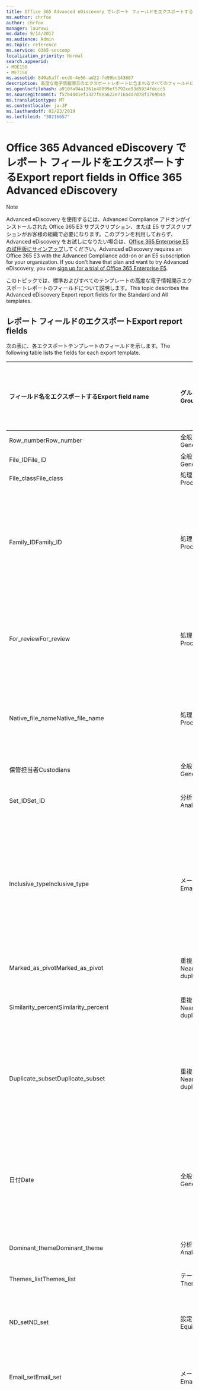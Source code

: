 ```yaml
---
title: Office 365 Advanced eDiscovery でレポート フィールドをエクスポートする
ms.author: chrfox
author: chrfox
manager: laurawi
ms.date: 9/14/2017
ms.audience: Admin
ms.topic: reference
ms.service: O365-seccomp
localization_priority: Normal
search.appverid:
- MOE150
- MET150
ms.assetid: 840a5aff-ecd0-4e56-ad22-fe99bc143687
description: 高度な電子情報開示のエクスポートレポートに含まれるすべてのフィールドについて説明します。
ms.openlocfilehash: a910fa94a1361e48099ef5792ce93d5934fdccc5
ms.sourcegitcommit: f57b4001ef1327f0ea622e716a4d7d78f1769b49
ms.translationtype: MT
ms.contentlocale: ja-JP
ms.lasthandoff: 02/23/2019
ms.locfileid: "30216657"
---
```

# <a name="export-report-fields-in-office-365-advanced-ediscovery"></a><span data-ttu-id="11da5-103">Office 365 Advanced eDiscovery でレポート フィールドをエクスポートする</span><span class="sxs-lookup"><span data-stu-id="11da5-103">Export report fields in Office 365 Advanced eDiscovery</span></span>

> [!NOTE]
> <span data-ttu-id="11da5-p101">Advanced eDiscovery を使用するには、Advanced Compliance アドオンがインストールされた Office 365 E3 サブスクリプション、または E5 サブスクリプションがお客様の組織で必要になります。このプランを利用しておらず、Advanced eDiscovery をお試しになりたい場合は、[Office 365 Enterprise E5 の試用版にサインアップ](https://go.microsoft.com/fwlink/p/?LinkID=698279)してください。</span><span class="sxs-lookup"><span data-stu-id="11da5-p101">Advanced eDiscovery requires an Office 365 E3 with the Advanced Compliance add-on or an E5 subscription for your organization. If you don't have that plan and want to try Advanced eDiscovery, you can [sign up for a trial of Office 365 Enterprise E5](https://go.microsoft.com/fwlink/p/?LinkID=698279).</span></span> 
  
<span data-ttu-id="11da5-106">このトピックでは、標準およびすべてのテンプレートの高度な電子情報開示エクスポートレポートのフィールドについて説明します。</span><span class="sxs-lookup"><span data-stu-id="11da5-106">This topic describes the Advanced eDiscovery Export report fields for the Standard and All templates.</span></span>
  
## <a name="export-report-fields"></a><span data-ttu-id="11da5-107">レポート フィールドのエクスポート</span><span class="sxs-lookup"><span data-stu-id="11da5-107">Export report fields</span></span>

<span data-ttu-id="11da5-108">次の表に、各エクスポートテンプレートのフィールドを示します。</span><span class="sxs-lookup"><span data-stu-id="11da5-108">The following table lists the fields for each export template.</span></span>
  
|<span data-ttu-id="11da5-109">**フィールド名をエクスポートする**</span><span class="sxs-lookup"><span data-stu-id="11da5-109">**Export field name**</span></span>|<span data-ttu-id="11da5-110">**グループ**</span><span class="sxs-lookup"><span data-stu-id="11da5-110">**Group**</span></span>|<span data-ttu-id="11da5-111">**説明**</span><span class="sxs-lookup"><span data-stu-id="11da5-111">**Description**</span></span>|<span data-ttu-id="11da5-112">**標準テンプレートで使用可能**</span><span class="sxs-lookup"><span data-stu-id="11da5-112">**Available in Standard template**</span></span>|<span data-ttu-id="11da5-113">**すべてのテンプレートで使用可能**</span><span class="sxs-lookup"><span data-stu-id="11da5-113">**Available in All template**</span></span>|
|:-----|:-----|:-----|:-----|:-----|
|<span data-ttu-id="11da5-114">Row_number</span><span class="sxs-lookup"><span data-stu-id="11da5-114">Row_number</span></span>  <br/> |<span data-ttu-id="11da5-115">全般</span><span class="sxs-lookup"><span data-stu-id="11da5-115">General</span></span>  <br/> |<span data-ttu-id="11da5-116">行番号を指定します。</span><span class="sxs-lookup"><span data-stu-id="11da5-116">Row number.</span></span>  <br/> |<span data-ttu-id="11da5-117">はい</span><span class="sxs-lookup"><span data-stu-id="11da5-117">Yes</span></span>  <br/> |<span data-ttu-id="11da5-118">はい</span><span class="sxs-lookup"><span data-stu-id="11da5-118">Yes</span></span>  <br/> |
|<span data-ttu-id="11da5-119">File_ID</span><span class="sxs-lookup"><span data-stu-id="11da5-119">File_ID</span></span>  <br/> |<span data-ttu-id="11da5-120">全般</span><span class="sxs-lookup"><span data-stu-id="11da5-120">General</span></span>  <br/> |<span data-ttu-id="11da5-121">ファイル ID。</span><span class="sxs-lookup"><span data-stu-id="11da5-121">File ID.</span></span>  <br/> |<span data-ttu-id="11da5-122">はい</span><span class="sxs-lookup"><span data-stu-id="11da5-122">Yes</span></span>  <br/> |<span data-ttu-id="11da5-123">はい</span><span class="sxs-lookup"><span data-stu-id="11da5-123">Yes</span></span>  <br/> |
|<span data-ttu-id="11da5-124">File_class</span><span class="sxs-lookup"><span data-stu-id="11da5-124">File_class</span></span>  <br/> |<span data-ttu-id="11da5-125">処理</span><span class="sxs-lookup"><span data-stu-id="11da5-125">Processing</span></span>  <br/> |<span data-ttu-id="11da5-126">File クラス。</span><span class="sxs-lookup"><span data-stu-id="11da5-126">File class.</span></span>  <br/> |<span data-ttu-id="11da5-127">はい</span><span class="sxs-lookup"><span data-stu-id="11da5-127">Yes</span></span>  <br/> |<span data-ttu-id="11da5-128">はい</span><span class="sxs-lookup"><span data-stu-id="11da5-128">Yes</span></span>  <br/> |
|<span data-ttu-id="11da5-129">Family_ID</span><span class="sxs-lookup"><span data-stu-id="11da5-129">Family_ID</span></span>  <br/> |<span data-ttu-id="11da5-130">処理</span><span class="sxs-lookup"><span data-stu-id="11da5-130">Processing</span></span>  <br/> |<span data-ttu-id="11da5-131">ファイルをグループ化するために使用される数値識別子 (通常はメールインスタンスとその添付ファイル)。</span><span class="sxs-lookup"><span data-stu-id="11da5-131">Numeric identifier that is used to group files (usually email instance and its attachments).</span></span>  <br/> |<span data-ttu-id="11da5-132">はい</span><span class="sxs-lookup"><span data-stu-id="11da5-132">Yes</span></span>  <br/> |<span data-ttu-id="11da5-133">はい</span><span class="sxs-lookup"><span data-stu-id="11da5-133">Yes</span></span>  <br/> |
|<span data-ttu-id="11da5-134">For_review</span><span class="sxs-lookup"><span data-stu-id="11da5-134">For_review</span></span>  <br/> |<span data-ttu-id="11da5-135">処理</span><span class="sxs-lookup"><span data-stu-id="11da5-135">Processing</span></span>  <br/> |<span data-ttu-id="11da5-136">フィールドがレビューのためにエクスポートに含まれることを示すフラグ。</span><span class="sxs-lookup"><span data-stu-id="11da5-136">Flag to indicate that the field will be included in export for review.</span></span>  <br/> |<span data-ttu-id="11da5-137">はい</span><span class="sxs-lookup"><span data-stu-id="11da5-137">Yes</span></span>  <br/> |<span data-ttu-id="11da5-138">はい</span><span class="sxs-lookup"><span data-stu-id="11da5-138">Yes</span></span>  <br/> |
|<span data-ttu-id="11da5-139">Native_file_name</span><span class="sxs-lookup"><span data-stu-id="11da5-139">Native_file_name</span></span>  <br/> |<span data-ttu-id="11da5-140">処理</span><span class="sxs-lookup"><span data-stu-id="11da5-140">Processing</span></span>  <br/> |<span data-ttu-id="11da5-141">ネイティブファイル名。フォルダーと拡張子を参照しません。</span><span class="sxs-lookup"><span data-stu-id="11da5-141">Native file name, without referencing folder and extension.</span></span>  <br/> |<span data-ttu-id="11da5-142">はい</span><span class="sxs-lookup"><span data-stu-id="11da5-142">Yes</span></span>  <br/> |<span data-ttu-id="11da5-143">はい</span><span class="sxs-lookup"><span data-stu-id="11da5-143">Yes</span></span>  <br/> |
|<span data-ttu-id="11da5-144">保管担当者</span><span class="sxs-lookup"><span data-stu-id="11da5-144">Custodians</span></span>  <br/> |<span data-ttu-id="11da5-145">全般</span><span class="sxs-lookup"><span data-stu-id="11da5-145">General</span></span>  <br/> |<span data-ttu-id="11da5-146">ファイルの保管担当者。</span><span class="sxs-lookup"><span data-stu-id="11da5-146">Custodian of the file.</span></span>  <br/> |<span data-ttu-id="11da5-147">はい</span><span class="sxs-lookup"><span data-stu-id="11da5-147">Yes</span></span>  <br/> |<span data-ttu-id="11da5-148">はい</span><span class="sxs-lookup"><span data-stu-id="11da5-148">Yes</span></span>  <br/> |
|<span data-ttu-id="11da5-149">Set_ID</span><span class="sxs-lookup"><span data-stu-id="11da5-149">Set_ID</span></span>  <br/> |<span data-ttu-id="11da5-150">分析</span><span class="sxs-lookup"><span data-stu-id="11da5-150">Analyze</span></span>  <br/> |<span data-ttu-id="11da5-151">"ND set" または "Email set" id。</span><span class="sxs-lookup"><span data-stu-id="11da5-151">"ND set" or "Email set" id.</span></span>  <br/> |<span data-ttu-id="11da5-152">はい</span><span class="sxs-lookup"><span data-stu-id="11da5-152">Yes</span></span>  <br/> |<span data-ttu-id="11da5-153">はい</span><span class="sxs-lookup"><span data-stu-id="11da5-153">Yes</span></span>  <br/> |
|<span data-ttu-id="11da5-154">Inclusive_type</span><span class="sxs-lookup"><span data-stu-id="11da5-154">Inclusive_type</span></span>  <br/> |<span data-ttu-id="11da5-155">メール</span><span class="sxs-lookup"><span data-stu-id="11da5-155">Email</span></span>  <br/> |<span data-ttu-id="11da5-156">次の値に従ってファイルが包含されているかどうかを示します。 0-包含ではない、1-包括、2: 包括的コピー。</span><span class="sxs-lookup"><span data-stu-id="11da5-156">Indicates if file is inclusive, according to the following values: 0 - not inclusive, 1 - Inclusive, 2 - Inclusive minus, 3 - Inclusive copy.</span></span>  <br/> |<span data-ttu-id="11da5-157">はい</span><span class="sxs-lookup"><span data-stu-id="11da5-157">Yes</span></span>  <br/> |<span data-ttu-id="11da5-158">はい</span><span class="sxs-lookup"><span data-stu-id="11da5-158">Yes</span></span>  <br/> |
|<span data-ttu-id="11da5-159">Marked_as_pivot</span><span class="sxs-lookup"><span data-stu-id="11da5-159">Marked_as_pivot</span></span>  <br/> |<span data-ttu-id="11da5-160">重複の近似</span><span class="sxs-lookup"><span data-stu-id="11da5-160">Near duplicates</span></span>  <br/> |<span data-ttu-id="11da5-161">ファイルがピボットかどうかを示します。</span><span class="sxs-lookup"><span data-stu-id="11da5-161">Indicates if the file is a pivot.</span></span>  <br/> |<span data-ttu-id="11da5-162">はい</span><span class="sxs-lookup"><span data-stu-id="11da5-162">Yes</span></span>  <br/> |<span data-ttu-id="11da5-163">はい</span><span class="sxs-lookup"><span data-stu-id="11da5-163">Yes</span></span>  <br/> |
|<span data-ttu-id="11da5-164">Similarity_percent</span><span class="sxs-lookup"><span data-stu-id="11da5-164">Similarity_percent</span></span>  <br/> |<span data-ttu-id="11da5-165">重複の近似</span><span class="sxs-lookup"><span data-stu-id="11da5-165">Near duplicates</span></span>  <br/> |<span data-ttu-id="11da5-166">ピボットに対する類似性の割合。</span><span class="sxs-lookup"><span data-stu-id="11da5-166">Percentage of similarity relative to the pivot.</span></span>  <br/> |<span data-ttu-id="11da5-167">はい</span><span class="sxs-lookup"><span data-stu-id="11da5-167">Yes</span></span>  <br/> |<span data-ttu-id="11da5-168">はい</span><span class="sxs-lookup"><span data-stu-id="11da5-168">Yes</span></span>  <br/> |
|<span data-ttu-id="11da5-169">Duplicate_subset</span><span class="sxs-lookup"><span data-stu-id="11da5-169">Duplicate_subset</span></span>  <br/> |<span data-ttu-id="11da5-170">重複の近似</span><span class="sxs-lookup"><span data-stu-id="11da5-170">Near duplicates</span></span>  <br/> |<span data-ttu-id="11da5-p102">重複したサブセットの一意の識別子。ファイルが完全にテキストの複製であるかどうかを示します。</span><span class="sxs-lookup"><span data-stu-id="11da5-p102">Unique identifier of the duplicate subset. Indicates whether the file has exact text duplicates.</span></span>  <br/> |<span data-ttu-id="11da5-173">はい</span><span class="sxs-lookup"><span data-stu-id="11da5-173">Yes</span></span>  <br/> |<span data-ttu-id="11da5-174">はい</span><span class="sxs-lookup"><span data-stu-id="11da5-174">Yes</span></span>  <br/> |
|<span data-ttu-id="11da5-175">日付</span><span class="sxs-lookup"><span data-stu-id="11da5-175">Date</span></span>  <br/> |<span data-ttu-id="11da5-176">全般</span><span class="sxs-lookup"><span data-stu-id="11da5-176">General</span></span>  <br/> |<span data-ttu-id="11da5-177">ファイルの日付 (ファイルの種類によって異なります-電子メール: 送信日、ドキュメント: 日付が変更されます)。</span><span class="sxs-lookup"><span data-stu-id="11da5-177">Date of file (depends on file type - email: date sent; document: date modified).</span></span>  <br/> |<span data-ttu-id="11da5-178">はい</span><span class="sxs-lookup"><span data-stu-id="11da5-178">Yes</span></span>  <br/> |<span data-ttu-id="11da5-179">はい</span><span class="sxs-lookup"><span data-stu-id="11da5-179">Yes</span></span>  <br/> |
|<span data-ttu-id="11da5-180">Dominant_theme</span><span class="sxs-lookup"><span data-stu-id="11da5-180">Dominant_theme</span></span>  <br/> |<span data-ttu-id="11da5-181">分析</span><span class="sxs-lookup"><span data-stu-id="11da5-181">Analyze</span></span>  <br/> |<span data-ttu-id="11da5-182">ファイルの主なテーマ。</span><span class="sxs-lookup"><span data-stu-id="11da5-182">Primary Theme of the file.</span></span>  <br/> |<span data-ttu-id="11da5-183">はい</span><span class="sxs-lookup"><span data-stu-id="11da5-183">Yes</span></span>  <br/> |<span data-ttu-id="11da5-184">はい</span><span class="sxs-lookup"><span data-stu-id="11da5-184">Yes</span></span>  <br/> |
|<span data-ttu-id="11da5-185">Themes_list</span><span class="sxs-lookup"><span data-stu-id="11da5-185">Themes_list</span></span>  <br/> |<span data-ttu-id="11da5-186">テーマ</span><span class="sxs-lookup"><span data-stu-id="11da5-186">Themes</span></span>  <br/> |<span data-ttu-id="11da5-187">テーマ名のリスト。</span><span class="sxs-lookup"><span data-stu-id="11da5-187">List of Theme names.</span></span>  <br/> |<span data-ttu-id="11da5-188">はい</span><span class="sxs-lookup"><span data-stu-id="11da5-188">Yes</span></span>  <br/> |<span data-ttu-id="11da5-189">はい</span><span class="sxs-lookup"><span data-stu-id="11da5-189">Yes</span></span>  <br/> |
|<span data-ttu-id="11da5-190">ND_set</span><span class="sxs-lookup"><span data-stu-id="11da5-190">ND_set</span></span>  <br/> |<span data-ttu-id="11da5-191">設定</span><span class="sxs-lookup"><span data-stu-id="11da5-191">EquiSet</span></span>  <br/> |<span data-ttu-id="11da5-192">Nearduplicate セットの一意の数値識別子。</span><span class="sxs-lookup"><span data-stu-id="11da5-192">Unique numeric identifier of a Nearduplicate set.</span></span>  <br/> |<span data-ttu-id="11da5-193">はい</span><span class="sxs-lookup"><span data-stu-id="11da5-193">Yes</span></span>  <br/> |<span data-ttu-id="11da5-194">はい</span><span class="sxs-lookup"><span data-stu-id="11da5-194">Yes</span></span>  <br/> |
|<span data-ttu-id="11da5-195">Email_set</span><span class="sxs-lookup"><span data-stu-id="11da5-195">Email_set</span></span>  <br/> |<span data-ttu-id="11da5-196">メール</span><span class="sxs-lookup"><span data-stu-id="11da5-196">Email</span></span>  <br/> |<span data-ttu-id="11da5-197">電子メールセットの一意の数値識別子。</span><span class="sxs-lookup"><span data-stu-id="11da5-197">Unique numeric identifier of an Email set.</span></span>  <br/> |<span data-ttu-id="11da5-198">はい</span><span class="sxs-lookup"><span data-stu-id="11da5-198">Yes</span></span>  <br/> |<span data-ttu-id="11da5-199">はい</span><span class="sxs-lookup"><span data-stu-id="11da5-199">Yes</span></span>  <br/> |
|<span data-ttu-id="11da5-200">Email_thread</span><span class="sxs-lookup"><span data-stu-id="11da5-200">Email_thread</span></span>  <br/> |<span data-ttu-id="11da5-201">メール</span><span class="sxs-lookup"><span data-stu-id="11da5-201">Email</span></span>  <br/> |<span data-ttu-id="11da5-202">メールセット内の電子メールの位置について説明します。これは、ルートから現在の電子メールへのすべてのノード id で構成され、ピリオドで区切られています。</span><span class="sxs-lookup"><span data-stu-id="11da5-202">Describes the position of the email within the Email set Consists of all Node IDs from the root to the current email, separated by periods.</span></span>  <br/> |<span data-ttu-id="11da5-203">はい</span><span class="sxs-lookup"><span data-stu-id="11da5-203">Yes</span></span>  <br/> |<span data-ttu-id="11da5-204">はい</span><span class="sxs-lookup"><span data-stu-id="11da5-204">Yes</span></span>  <br/> |
|<span data-ttu-id="11da5-205">Email_subject</span><span class="sxs-lookup"><span data-stu-id="11da5-205">Email_subject</span></span>  <br/> |<span data-ttu-id="11da5-206">メール</span><span class="sxs-lookup"><span data-stu-id="11da5-206">Email</span></span>  <br/> |<span data-ttu-id="11da5-207">電子メールの件名。</span><span class="sxs-lookup"><span data-stu-id="11da5-207">Subject of the email.</span></span>  <br/> |<span data-ttu-id="11da5-208">はい</span><span class="sxs-lookup"><span data-stu-id="11da5-208">Yes</span></span>  <br/> |<span data-ttu-id="11da5-209">はい</span><span class="sxs-lookup"><span data-stu-id="11da5-209">Yes</span></span>  <br/> |
|<span data-ttu-id="11da5-210">Email_date_sent</span><span class="sxs-lookup"><span data-stu-id="11da5-210">Email_date_sent</span></span>  <br/> |<span data-ttu-id="11da5-211">メール</span><span class="sxs-lookup"><span data-stu-id="11da5-211">Email</span></span>  <br/> |<span data-ttu-id="11da5-212">電子メールが送信された日付。</span><span class="sxs-lookup"><span data-stu-id="11da5-212">Date on which the email was sent.</span></span>  <br/> |<span data-ttu-id="11da5-213">はい</span><span class="sxs-lookup"><span data-stu-id="11da5-213">Yes</span></span>  <br/> |<span data-ttu-id="11da5-214">はい</span><span class="sxs-lookup"><span data-stu-id="11da5-214">Yes</span></span>  <br/> |
|<span data-ttu-id="11da5-215">Email_participants</span><span class="sxs-lookup"><span data-stu-id="11da5-215">Email_participants</span></span>  <br/> |<span data-ttu-id="11da5-216">メール</span><span class="sxs-lookup"><span data-stu-id="11da5-216">Email</span></span>  <br/> |<span data-ttu-id="11da5-217">電子メールスレッド内のすべての参加者の電子メールアドレス (欠落したリンクを含む)。</span><span class="sxs-lookup"><span data-stu-id="11da5-217">Email addresses of all participants in an email thread, including for missing links.</span></span>  <br/> |<span data-ttu-id="11da5-218">はい</span><span class="sxs-lookup"><span data-stu-id="11da5-218">Yes</span></span>  <br/> |<span data-ttu-id="11da5-219">はい</span><span class="sxs-lookup"><span data-stu-id="11da5-219">Yes</span></span>  <br/> |
|<span data-ttu-id="11da5-220">Email_participant_domains</span><span class="sxs-lookup"><span data-stu-id="11da5-220">Email_participant_domains</span></span>  <br/> |<span data-ttu-id="11da5-221">メール</span><span class="sxs-lookup"><span data-stu-id="11da5-221">Email</span></span>  <br/> |<span data-ttu-id="11da5-222">電子メールスレッド内のすべての参加者のドメイン (欠落したリンクを含む)。</span><span class="sxs-lookup"><span data-stu-id="11da5-222">Domains of all participants in an email thread, including for missing link.</span></span>  <br/> |<span data-ttu-id="11da5-223">はい</span><span class="sxs-lookup"><span data-stu-id="11da5-223">Yes</span></span>  <br/> |<span data-ttu-id="11da5-224">はい</span><span class="sxs-lookup"><span data-stu-id="11da5-224">Yes</span></span>  <br/> |
|<span data-ttu-id="11da5-225">Email_sender</span><span class="sxs-lookup"><span data-stu-id="11da5-225">Email_sender</span></span>  <br/> |<span data-ttu-id="11da5-226">メール</span><span class="sxs-lookup"><span data-stu-id="11da5-226">Email</span></span>  <br/> |<span data-ttu-id="11da5-227">電子メールの送信者の名前またはアドレス。</span><span class="sxs-lookup"><span data-stu-id="11da5-227">Email sender name and/or address.</span></span>  <br/> |<span data-ttu-id="11da5-228">はい</span><span class="sxs-lookup"><span data-stu-id="11da5-228">Yes</span></span>  <br/> |<span data-ttu-id="11da5-229">はい</span><span class="sxs-lookup"><span data-stu-id="11da5-229">Yes</span></span>  <br/> |
|<span data-ttu-id="11da5-230">Email_sender_domain</span><span class="sxs-lookup"><span data-stu-id="11da5-230">Email_sender_domain</span></span>  <br/> |<span data-ttu-id="11da5-231">メール</span><span class="sxs-lookup"><span data-stu-id="11da5-231">Email</span></span>  <br/> |<span data-ttu-id="11da5-232">電子メールの送信者のドメイン。</span><span class="sxs-lookup"><span data-stu-id="11da5-232">Email sender's domain.</span></span>  <br/> |<span data-ttu-id="11da5-233">はい</span><span class="sxs-lookup"><span data-stu-id="11da5-233">Yes</span></span>  <br/> |<span data-ttu-id="11da5-234">はい</span><span class="sxs-lookup"><span data-stu-id="11da5-234">Yes</span></span>  <br/> |
|<span data-ttu-id="11da5-235">Email_to</span><span class="sxs-lookup"><span data-stu-id="11da5-235">Email_to</span></span>  <br/> |<span data-ttu-id="11da5-236">メール</span><span class="sxs-lookup"><span data-stu-id="11da5-236">Email</span></span>  <br/> |<span data-ttu-id="11da5-237">電子メールの受信者に送信します。</span><span class="sxs-lookup"><span data-stu-id="11da5-237">To recipient of the email.</span></span>  <br/> |<span data-ttu-id="11da5-238">はい</span><span class="sxs-lookup"><span data-stu-id="11da5-238">Yes</span></span>  <br/> |<span data-ttu-id="11da5-239">はい</span><span class="sxs-lookup"><span data-stu-id="11da5-239">Yes</span></span>  <br/> |
|<span data-ttu-id="11da5-240">Email_cc</span><span class="sxs-lookup"><span data-stu-id="11da5-240">Email_cc</span></span>  <br/> |<span data-ttu-id="11da5-241">メール</span><span class="sxs-lookup"><span data-stu-id="11da5-241">Email</span></span>  <br/> |<span data-ttu-id="11da5-242">電子メールの CC 受信者。</span><span class="sxs-lookup"><span data-stu-id="11da5-242">CC recipient of the email.</span></span>  <br/> |<span data-ttu-id="11da5-243">はい</span><span class="sxs-lookup"><span data-stu-id="11da5-243">Yes</span></span>  <br/> |<span data-ttu-id="11da5-244">はい</span><span class="sxs-lookup"><span data-stu-id="11da5-244">Yes</span></span>  <br/> |
|<span data-ttu-id="11da5-245">Email_bcc</span><span class="sxs-lookup"><span data-stu-id="11da5-245">Email_bcc</span></span>  <br/> |<span data-ttu-id="11da5-246">メール</span><span class="sxs-lookup"><span data-stu-id="11da5-246">Email</span></span>  <br/> |<span data-ttu-id="11da5-247">電子メールの BCC 受信者。</span><span class="sxs-lookup"><span data-stu-id="11da5-247">BCC recipient of the email.</span></span>  <br/> |<span data-ttu-id="11da5-248">はい</span><span class="sxs-lookup"><span data-stu-id="11da5-248">Yes</span></span>  <br/> |<span data-ttu-id="11da5-249">はい</span><span class="sxs-lookup"><span data-stu-id="11da5-249">Yes</span></span>  <br/> |
|<span data-ttu-id="11da5-250">Email_recipient_domains</span><span class="sxs-lookup"><span data-stu-id="11da5-250">Email_recipient_domains</span></span>  <br/> |<span data-ttu-id="11da5-251">メール</span><span class="sxs-lookup"><span data-stu-id="11da5-251">Email</span></span>  <br/> |<span data-ttu-id="11da5-252">電子メール受信者ドメイン (宛先、CC、および BCC)。</span><span class="sxs-lookup"><span data-stu-id="11da5-252">Email recipients domains (To, CC, and BCC).</span></span>  <br/> |<span data-ttu-id="11da5-253">はい</span><span class="sxs-lookup"><span data-stu-id="11da5-253">Yes</span></span>  <br/> |<span data-ttu-id="11da5-254">はい</span><span class="sxs-lookup"><span data-stu-id="11da5-254">Yes</span></span>  <br/> |
|<span data-ttu-id="11da5-255">Email_date_received</span><span class="sxs-lookup"><span data-stu-id="11da5-255">Email_date_received</span></span>  <br/> |<span data-ttu-id="11da5-256">メール</span><span class="sxs-lookup"><span data-stu-id="11da5-256">Email</span></span>  <br/> |<span data-ttu-id="11da5-257">電子メールが受信された日付。</span><span class="sxs-lookup"><span data-stu-id="11da5-257">Date on which email was received.</span></span>  <br/> |<span data-ttu-id="11da5-258">はい</span><span class="sxs-lookup"><span data-stu-id="11da5-258">Yes</span></span>  <br/> |<span data-ttu-id="11da5-259">はい</span><span class="sxs-lookup"><span data-stu-id="11da5-259">Yes</span></span>  <br/> |
|<span data-ttu-id="11da5-260">Email_action</span><span class="sxs-lookup"><span data-stu-id="11da5-260">Email_action</span></span>  <br/> |<span data-ttu-id="11da5-261">メール</span><span class="sxs-lookup"><span data-stu-id="11da5-261">Email</span></span>  <br/> |<span data-ttu-id="11da5-262">値: メールの件名に従ってください。 "Forward" ("FW:")、"Reply" ("RE:" の場合) または "その他" (他の件名テキスト)。</span><span class="sxs-lookup"><span data-stu-id="11da5-262">Values: according to Email Subject: "Forward" (for "FW:"), "Reply" (for "RE:") or "Other" (other Subject text).</span></span>  <br/> |<span data-ttu-id="11da5-263">はい</span><span class="sxs-lookup"><span data-stu-id="11da5-263">Yes</span></span>  <br/> |<span data-ttu-id="11da5-264">はい</span><span class="sxs-lookup"><span data-stu-id="11da5-264">Yes</span></span>  <br/> |
|<span data-ttu-id="11da5-265">Meeting_Start_Date/Time</span><span class="sxs-lookup"><span data-stu-id="11da5-265">Meeting_Start_Date/Time</span></span>  <br/> ||<span data-ttu-id="11da5-266">会議アイテムが開始された日付と時刻。</span><span class="sxs-lookup"><span data-stu-id="11da5-266">The date and time at which a meeting item started.</span></span>  <br/> |<span data-ttu-id="11da5-267">はい</span><span class="sxs-lookup"><span data-stu-id="11da5-267">Yes</span></span>  <br/> |<span data-ttu-id="11da5-268">はい</span><span class="sxs-lookup"><span data-stu-id="11da5-268">Yes</span></span>  <br/> |
|<span data-ttu-id="11da5-269">Meeting_End_Date/Time</span><span class="sxs-lookup"><span data-stu-id="11da5-269">Meeting_End_Date/Time</span></span>  <br/> ||<span data-ttu-id="11da5-270">会議アイテムが終了した日付と時刻。</span><span class="sxs-lookup"><span data-stu-id="11da5-270">The date and time at which a meeting item ended.</span></span>  <br/> |<span data-ttu-id="11da5-271">はい</span><span class="sxs-lookup"><span data-stu-id="11da5-271">Yes</span></span>  <br/> |<span data-ttu-id="11da5-272">はい</span><span class="sxs-lookup"><span data-stu-id="11da5-272">Yes</span></span>  <br/> |
|<span data-ttu-id="11da5-273">File_relevance_score</span><span class="sxs-lookup"><span data-stu-id="11da5-273">File_relevance_score</span></span>  <br/> |<span data-ttu-id="11da5-274">精度</span><span class="sxs-lookup"><span data-stu-id="11da5-274">Relevance</span></span>  <br/> |<span data-ttu-id="11da5-p103">関連性スコア (0-100)。問題ごと。</span><span class="sxs-lookup"><span data-stu-id="11da5-p103">Relevance score (0-100). Per issue.</span></span>  <br/> |<span data-ttu-id="11da5-277">はい</span><span class="sxs-lookup"><span data-stu-id="11da5-277">Yes</span></span>  <br/> |<span data-ttu-id="11da5-278">はい</span><span class="sxs-lookup"><span data-stu-id="11da5-278">Yes</span></span>  <br/> |
|<span data-ttu-id="11da5-279">Family_relevance_score</span><span class="sxs-lookup"><span data-stu-id="11da5-279">Family_relevance_score</span></span>  <br/> |<span data-ttu-id="11da5-280">精度</span><span class="sxs-lookup"><span data-stu-id="11da5-280">Relevance</span></span>  <br/> |<span data-ttu-id="11da5-p104">最大ファミリの関連性スコア (0-100)。問題ごと。</span><span class="sxs-lookup"><span data-stu-id="11da5-p104">Max family Relevance score (0-100). Per issue.</span></span>  <br/> |<span data-ttu-id="11da5-283">はい</span><span class="sxs-lookup"><span data-stu-id="11da5-283">Yes</span></span>  <br/> |<span data-ttu-id="11da5-284">はい</span><span class="sxs-lookup"><span data-stu-id="11da5-284">Yes</span></span>  <br/> |
|<span data-ttu-id="11da5-285">Relevance_tag</span><span class="sxs-lookup"><span data-stu-id="11da5-285">Relevance_tag</span></span>  <br/> |<span data-ttu-id="11da5-286">精度</span><span class="sxs-lookup"><span data-stu-id="11da5-286">Relevance</span></span>  <br/> |<span data-ttu-id="11da5-p105">関連性のあるファイルに手動でタグ付けされたファイルのタグ付け。問題ごと。</span><span class="sxs-lookup"><span data-stu-id="11da5-p105">Tagging of the file, if the file was manually tagged in Relevance. Per issue.</span></span>  <br/> |<span data-ttu-id="11da5-289">はい</span><span class="sxs-lookup"><span data-stu-id="11da5-289">Yes</span></span>  <br/> |<span data-ttu-id="11da5-290">はい</span><span class="sxs-lookup"><span data-stu-id="11da5-290">Yes</span></span>  <br/> |
|<span data-ttu-id="11da5-291">Relevance_load_group</span><span class="sxs-lookup"><span data-stu-id="11da5-291">Relevance_load_group</span></span>  <br/> |<span data-ttu-id="11da5-292">精度</span><span class="sxs-lookup"><span data-stu-id="11da5-292">Relevance</span></span>  <br/> |<span data-ttu-id="11da5-293">問題ごとにフィールドを指定したファイルの関連性負荷グループ。</span><span class="sxs-lookup"><span data-stu-id="11da5-293">Relevance Load group, of the specified file, with a field per issue.</span></span>  <br/> |<span data-ttu-id="11da5-294">はい</span><span class="sxs-lookup"><span data-stu-id="11da5-294">Yes</span></span>  <br/> |<span data-ttu-id="11da5-295">はい</span><span class="sxs-lookup"><span data-stu-id="11da5-295">Yes</span></span>  <br/> |
|<span data-ttu-id="11da5-296">Normalized_relevance_score</span><span class="sxs-lookup"><span data-stu-id="11da5-296">Normalized_relevance_score</span></span>  <br/> |<span data-ttu-id="11da5-297">精度</span><span class="sxs-lookup"><span data-stu-id="11da5-297">Relevance</span></span>  <br/> |<span data-ttu-id="11da5-298">正規化された関連性スコア (0-100)。これは、問題と負荷の間で比較できます。</span><span class="sxs-lookup"><span data-stu-id="11da5-298">Normalized Relevance score (0-100), which is comparable between issues and loads.</span></span>  <br/> |<span data-ttu-id="11da5-299">はい</span><span class="sxs-lookup"><span data-stu-id="11da5-299">Yes</span></span>  <br/> |<span data-ttu-id="11da5-300">はい</span><span class="sxs-lookup"><span data-stu-id="11da5-300">Yes</span></span>  <br/> |
|<span data-ttu-id="11da5-301">Marked_as_seed</span><span class="sxs-lookup"><span data-stu-id="11da5-301">Marked_as_seed</span></span>  <br/> |<span data-ttu-id="11da5-302">精度</span><span class="sxs-lookup"><span data-stu-id="11da5-302">Relevance</span></span>  <br/> |<span data-ttu-id="11da5-303">ファイルのタグ付け (issue/category ごとに関連するシードファイルとして設定されている場合)。</span><span class="sxs-lookup"><span data-stu-id="11da5-303">Tagging of the file, if it was set to be as a seed file in Relevance Per issue/category.</span></span>  <br/> |<span data-ttu-id="11da5-304">はい</span><span class="sxs-lookup"><span data-stu-id="11da5-304">Yes</span></span>  <br/> |<span data-ttu-id="11da5-305">はい</span><span class="sxs-lookup"><span data-stu-id="11da5-305">Yes</span></span>  <br/> |
|<span data-ttu-id="11da5-306">Marked_as_pre タグ付き</span><span class="sxs-lookup"><span data-stu-id="11da5-306">Marked_as_pre-tagged</span></span>  <br/> |<span data-ttu-id="11da5-307">精度</span><span class="sxs-lookup"><span data-stu-id="11da5-307">Relevance</span></span>  <br/> |<span data-ttu-id="11da5-308">ファイルのタグ付け (issue/category ごとに関連性のあるタグ付け済みとして設定されている場合)。</span><span class="sxs-lookup"><span data-stu-id="11da5-308">Tagging of the file, if it was set as pre-tagged in Relevance Per issue/category.</span></span>  <br/> |<span data-ttu-id="11da5-309">はい</span><span class="sxs-lookup"><span data-stu-id="11da5-309">Yes</span></span>  <br/> |<span data-ttu-id="11da5-310">はい</span><span class="sxs-lookup"><span data-stu-id="11da5-310">Yes</span></span>  <br/> |
|<span data-ttu-id="11da5-311">Relevance_status_description</span><span class="sxs-lookup"><span data-stu-id="11da5-311">Relevance_status_description</span></span>  <br/> |<span data-ttu-id="11da5-312">精度</span><span class="sxs-lookup"><span data-stu-id="11da5-312">Relevance</span></span>  <br/> |<span data-ttu-id="11da5-313">関連性状態の説明。</span><span class="sxs-lookup"><span data-stu-id="11da5-313">Description of the relevance status.</span></span>  <br/> |<span data-ttu-id="11da5-314">はい</span><span class="sxs-lookup"><span data-stu-id="11da5-314">Yes</span></span>  <br/> |<span data-ttu-id="11da5-315">はい</span><span class="sxs-lookup"><span data-stu-id="11da5-315">Yes</span></span>  <br/> |
|<span data-ttu-id="11da5-316">コメント</span><span class="sxs-lookup"><span data-stu-id="11da5-316">Comment</span></span>  <br/> |<span data-ttu-id="11da5-317">全般</span><span class="sxs-lookup"><span data-stu-id="11da5-317">General</span></span>  <br/> |<span data-ttu-id="11da5-318">ユーザーによって入力されたコメント。</span><span class="sxs-lookup"><span data-stu-id="11da5-318">Comment entered by the user.</span></span>  <br/> |<span data-ttu-id="11da5-319">はい</span><span class="sxs-lookup"><span data-stu-id="11da5-319">Yes</span></span>  <br/> |<span data-ttu-id="11da5-320">はい</span><span class="sxs-lookup"><span data-stu-id="11da5-320">Yes</span></span>  <br/> |
|<span data-ttu-id="11da5-321">Export_input_path</span><span class="sxs-lookup"><span data-stu-id="11da5-321">Export_input_path</span></span>  <br/> |<span data-ttu-id="11da5-322">処理</span><span class="sxs-lookup"><span data-stu-id="11da5-322">Processing</span></span>  <br/> |<span data-ttu-id="11da5-323">入力パスをエクスポートします。</span><span class="sxs-lookup"><span data-stu-id="11da5-323">Export input path.</span></span>  <br/> |<span data-ttu-id="11da5-324">はい</span><span class="sxs-lookup"><span data-stu-id="11da5-324">Yes</span></span>  <br/> |<span data-ttu-id="11da5-325">はい</span><span class="sxs-lookup"><span data-stu-id="11da5-325">Yes</span></span>  <br/> |
|<span data-ttu-id="11da5-326">Pivot_ID</span><span class="sxs-lookup"><span data-stu-id="11da5-326">Pivot_ID</span></span>  <br/> |<span data-ttu-id="11da5-327">重複の近似</span><span class="sxs-lookup"><span data-stu-id="11da5-327">Near Duplicates</span></span>  <br/> |<span data-ttu-id="11da5-328">ファイルのピボット ID。</span><span class="sxs-lookup"><span data-stu-id="11da5-328">Pivot ID of the file.</span></span>  <br/> |<span data-ttu-id="11da5-329">はい</span><span class="sxs-lookup"><span data-stu-id="11da5-329">Yes</span></span>  <br/> |<span data-ttu-id="11da5-330">はい</span><span class="sxs-lookup"><span data-stu-id="11da5-330">Yes</span></span>  <br/> |
|<span data-ttu-id="11da5-331">Family_size</span><span class="sxs-lookup"><span data-stu-id="11da5-331">Family_size</span></span>  <br/> |<span data-ttu-id="11da5-332">処理</span><span class="sxs-lookup"><span data-stu-id="11da5-332">Processing</span></span>  <br/> |<span data-ttu-id="11da5-333">ファミリ内のファイルの数。</span><span class="sxs-lookup"><span data-stu-id="11da5-333">Number of files in a family.</span></span>  <br/> |<span data-ttu-id="11da5-334">はい</span><span class="sxs-lookup"><span data-stu-id="11da5-334">Yes</span></span>  <br/> |<span data-ttu-id="11da5-335">はい</span><span class="sxs-lookup"><span data-stu-id="11da5-335">Yes</span></span>  <br/> |
|<span data-ttu-id="11da5-336">Native_type</span><span class="sxs-lookup"><span data-stu-id="11da5-336">Native_type</span></span>  <br/> |<span data-ttu-id="11da5-337">処理</span><span class="sxs-lookup"><span data-stu-id="11da5-337">Processing</span></span>  <br/> |<span data-ttu-id="11da5-p106">ネイティブファイルの種類。たとえば、スプレッドシートやプレゼンテーションなどです。</span><span class="sxs-lookup"><span data-stu-id="11da5-p106">Native file type. For example, spreadsheet or presentation.</span></span>  <br/> |<span data-ttu-id="11da5-340">はい</span><span class="sxs-lookup"><span data-stu-id="11da5-340">Yes</span></span>  <br/> |<span data-ttu-id="11da5-341">はい</span><span class="sxs-lookup"><span data-stu-id="11da5-341">Yes</span></span>  <br/> |
|<span data-ttu-id="11da5-342">Native_MD5</span><span class="sxs-lookup"><span data-stu-id="11da5-342">Native_MD5</span></span>  <br/> |<span data-ttu-id="11da5-343">処理</span><span class="sxs-lookup"><span data-stu-id="11da5-343">Processing</span></span>  <br/> |<span data-ttu-id="11da5-344">ネイティブファイルの MD5 ハッシュ値。</span><span class="sxs-lookup"><span data-stu-id="11da5-344">MD5 hash value of the native file.</span></span>  <br/> |<span data-ttu-id="11da5-345">はい</span><span class="sxs-lookup"><span data-stu-id="11da5-345">Yes</span></span>  <br/> |<span data-ttu-id="11da5-346">はい</span><span class="sxs-lookup"><span data-stu-id="11da5-346">Yes</span></span>  <br/> |
|<span data-ttu-id="11da5-347">Native_size</span><span class="sxs-lookup"><span data-stu-id="11da5-347">Native_size</span></span>  <br/> |<span data-ttu-id="11da5-348">処理</span><span class="sxs-lookup"><span data-stu-id="11da5-348">Processing</span></span>  <br/> |<span data-ttu-id="11da5-349">ネイティブファイルサイズ。</span><span class="sxs-lookup"><span data-stu-id="11da5-349">Native file size.</span></span>  <br/> |<span data-ttu-id="11da5-350">はい</span><span class="sxs-lookup"><span data-stu-id="11da5-350">Yes</span></span>  <br/> |<span data-ttu-id="11da5-351">はい</span><span class="sxs-lookup"><span data-stu-id="11da5-351">Yes</span></span>  <br/> |
|<span data-ttu-id="11da5-352">Native_extension</span><span class="sxs-lookup"><span data-stu-id="11da5-352">Native_extension</span></span>  <br/> |<span data-ttu-id="11da5-353">処理</span><span class="sxs-lookup"><span data-stu-id="11da5-353">Processing</span></span>  <br/> |<span data-ttu-id="11da5-354">ネイティブファイル拡張子。</span><span class="sxs-lookup"><span data-stu-id="11da5-354">Native file extension.</span></span>  <br/> |<span data-ttu-id="11da5-355">はい</span><span class="sxs-lookup"><span data-stu-id="11da5-355">Yes</span></span>  <br/> |<span data-ttu-id="11da5-356">はい</span><span class="sxs-lookup"><span data-stu-id="11da5-356">Yes</span></span>  <br/> |
|<span data-ttu-id="11da5-357">Doc_date_modified</span><span class="sxs-lookup"><span data-stu-id="11da5-357">Doc_date_modified</span></span>  <br/> |<span data-ttu-id="11da5-358">ドキュメントのプロパティ</span><span class="sxs-lookup"><span data-stu-id="11da5-358">Document Properties</span></span>  <br/> |<span data-ttu-id="11da5-359">日付ネイティブファイルが変更されたので、ファイルのメタデータから取得しました。</span><span class="sxs-lookup"><span data-stu-id="11da5-359">Date native file was modified, taken from the file's metadata.</span></span>  <br/> |<span data-ttu-id="11da5-360">はい</span><span class="sxs-lookup"><span data-stu-id="11da5-360">Yes</span></span>  <br/> |<span data-ttu-id="11da5-361">はい</span><span class="sxs-lookup"><span data-stu-id="11da5-361">Yes</span></span>  <br/> |
|<span data-ttu-id="11da5-362">Doc_date_created</span><span class="sxs-lookup"><span data-stu-id="11da5-362">Doc_date_created</span></span>  <br/> |<span data-ttu-id="11da5-363">ドキュメントのプロパティ</span><span class="sxs-lookup"><span data-stu-id="11da5-363">Document Properties</span></span>  <br/> |<span data-ttu-id="11da5-364">ファイルのメタデータから取得した、日付のネイティブファイルが作成されました。</span><span class="sxs-lookup"><span data-stu-id="11da5-364">Date native file was created, taken from the file's metadata.</span></span>  <br/> |<span data-ttu-id="11da5-365">はい</span><span class="sxs-lookup"><span data-stu-id="11da5-365">Yes</span></span>  <br/> |<span data-ttu-id="11da5-366">はい</span><span class="sxs-lookup"><span data-stu-id="11da5-366">Yes</span></span>  <br/> |
|<span data-ttu-id="11da5-367">Doc_modified_by</span><span class="sxs-lookup"><span data-stu-id="11da5-367">Doc_modified_by</span></span>  <br/> |<span data-ttu-id="11da5-368">ドキュメントのプロパティ</span><span class="sxs-lookup"><span data-stu-id="11da5-368">Document Properties</span></span>  <br/> |<span data-ttu-id="11da5-369">ファイルのメタデータから取得した、ネイティブファイルを変更したユーザー。</span><span class="sxs-lookup"><span data-stu-id="11da5-369">User who modified native file, taken from the file's metadata.</span></span>  <br/> |<span data-ttu-id="11da5-370">はい</span><span class="sxs-lookup"><span data-stu-id="11da5-370">Yes</span></span>  <br/> |<span data-ttu-id="11da5-371">はい</span><span class="sxs-lookup"><span data-stu-id="11da5-371">Yes</span></span>  <br/> |
|<span data-ttu-id="11da5-372">O365_date_modified</span><span class="sxs-lookup"><span data-stu-id="11da5-372">O365_date_modified</span></span>  <br/> |<span data-ttu-id="11da5-373">ドキュメントのプロパティ</span><span class="sxs-lookup"><span data-stu-id="11da5-373">Document Properties</span></span>  <br/> |<span data-ttu-id="11da5-374">日付ネイティブファイルが変更されました。 SharePoint または Exchange フィールドのいずれかを使用します。</span><span class="sxs-lookup"><span data-stu-id="11da5-374">Date native file was modified, taken from the either SharePoint or Exchange fields.</span></span>  <br/> |<span data-ttu-id="11da5-375">はい</span><span class="sxs-lookup"><span data-stu-id="11da5-375">Yes</span></span>  <br/> |<span data-ttu-id="11da5-376">はい</span><span class="sxs-lookup"><span data-stu-id="11da5-376">Yes</span></span>  <br/> |
|<span data-ttu-id="11da5-377">O365_date_created</span><span class="sxs-lookup"><span data-stu-id="11da5-377">O365_date_created</span></span>  <br/> |<span data-ttu-id="11da5-378">ドキュメントのプロパティ</span><span class="sxs-lookup"><span data-stu-id="11da5-378">Document Properties</span></span>  <br/> |<span data-ttu-id="11da5-379">日付ネイティブファイルが作成されました。これは、SharePoint または Exchange フィールドから取得されます。</span><span class="sxs-lookup"><span data-stu-id="11da5-379">Date native file was created, taken from either SharePoint or Exchange fields.</span></span>  <br/> |<span data-ttu-id="11da5-380">はい</span><span class="sxs-lookup"><span data-stu-id="11da5-380">Yes</span></span>  <br/> |<span data-ttu-id="11da5-381">はい</span><span class="sxs-lookup"><span data-stu-id="11da5-381">Yes</span></span>  <br/> |
|<span data-ttu-id="11da5-382">O365_modified_by</span><span class="sxs-lookup"><span data-stu-id="11da5-382">O365_modified_by</span></span>  <br/> |<span data-ttu-id="11da5-383">ドキュメントのプロパティ</span><span class="sxs-lookup"><span data-stu-id="11da5-383">Document Properties</span></span>  <br/> |<span data-ttu-id="11da5-384">SharePoint または Exchange のいずれかのフィールドから取得した、ネイティブファイルを最後に変更したユーザー。</span><span class="sxs-lookup"><span data-stu-id="11da5-384">User who last modified native file, taken from either SharePoint or Exchange fields.</span></span>  <br/> |<span data-ttu-id="11da5-385">はい</span><span class="sxs-lookup"><span data-stu-id="11da5-385">Yes</span></span>  <br/> |<span data-ttu-id="11da5-386">はい</span><span class="sxs-lookup"><span data-stu-id="11da5-386">Yes</span></span>  <br/> |
|<span data-ttu-id="11da5-387">Compound_path</span><span class="sxs-lookup"><span data-stu-id="11da5-387">Compound_path</span></span>  <br/> |<span data-ttu-id="11da5-388">処理</span><span class="sxs-lookup"><span data-stu-id="11da5-388">Processing</span></span>  <br/> |<span data-ttu-id="11da5-389">複合ソースを含むネイティブファイルパス。</span><span class="sxs-lookup"><span data-stu-id="11da5-389">Native file path including its compound source.</span></span>  <br/> |<span data-ttu-id="11da5-390">はい</span><span class="sxs-lookup"><span data-stu-id="11da5-390">Yes</span></span>  <br/> |<span data-ttu-id="11da5-391">はい</span><span class="sxs-lookup"><span data-stu-id="11da5-391">Yes</span></span>  <br/> |
|<span data-ttu-id="11da5-392">Input_path</span><span class="sxs-lookup"><span data-stu-id="11da5-392">Input_path</span></span>  <br/> |<span data-ttu-id="11da5-393">処理</span><span class="sxs-lookup"><span data-stu-id="11da5-393">Processing</span></span>  <br/> |<span data-ttu-id="11da5-394">入力ファイルのパス。</span><span class="sxs-lookup"><span data-stu-id="11da5-394">Path of the input file.</span></span>  <br/> |<span data-ttu-id="11da5-395">はい</span><span class="sxs-lookup"><span data-stu-id="11da5-395">Yes</span></span>  <br/> |<span data-ttu-id="11da5-396">はい</span><span class="sxs-lookup"><span data-stu-id="11da5-396">Yes</span></span>  <br/> |
|<span data-ttu-id="11da5-397">Input_date_modified</span><span class="sxs-lookup"><span data-stu-id="11da5-397">Input_date_modified</span></span>  <br/> |<span data-ttu-id="11da5-398">処理</span><span class="sxs-lookup"><span data-stu-id="11da5-398">Processing</span></span>  <br/> |<span data-ttu-id="11da5-399">日付入力ファイルが最後に変更されました。</span><span class="sxs-lookup"><span data-stu-id="11da5-399">Date Input file was last modified.</span></span>  <br/> |<span data-ttu-id="11da5-400">はい</span><span class="sxs-lookup"><span data-stu-id="11da5-400">Yes</span></span>  <br/> |<span data-ttu-id="11da5-401">はい</span><span class="sxs-lookup"><span data-stu-id="11da5-401">Yes</span></span>  <br/> |
|<span data-ttu-id="11da5-402">ND_ET_sort_excl_attach</span><span class="sxs-lookup"><span data-stu-id="11da5-402">ND_ET_sort_excl_attach</span></span>  <br/> |<span data-ttu-id="11da5-403">分析</span><span class="sxs-lookup"><span data-stu-id="11da5-403">Analyze</span></span>  <br/> |<span data-ttu-id="11da5-p107">校閲用の電子メールセットと ND セットの連結。' d ' は ND セットにプレフィックスとして追加され、"e" が電子メールセットに追加されます。</span><span class="sxs-lookup"><span data-stu-id="11da5-p107">Concatenation of Email set and ND set for review. 'D' is added as a prefix to ND sets, and 'E' is added to Email ssets.</span></span>  <br/> |<span data-ttu-id="11da5-406">はい</span><span class="sxs-lookup"><span data-stu-id="11da5-406">Yes</span></span>  <br/> |<span data-ttu-id="11da5-407">はい</span><span class="sxs-lookup"><span data-stu-id="11da5-407">Yes</span></span>  <br/> |
|<span data-ttu-id="11da5-408">ND_ET_sort_incl_attach</span><span class="sxs-lookup"><span data-stu-id="11da5-408">ND_ET_sort_incl_attach</span></span>  <br/> |<span data-ttu-id="11da5-409">分析</span><span class="sxs-lookup"><span data-stu-id="11da5-409">Analyze</span></span>  <br/> |<span data-ttu-id="11da5-p108">電子メールセットとレビュー用の nd セットの連結は、nd セットにプレフィックスとして追加され、"e" が電子メールセットに追加されます。さらに、Email_set 内の各電子メールの後に適切な添付ファイルが続きます。</span><span class="sxs-lookup"><span data-stu-id="11da5-p108">Concatenation of Email set and ND set for review 'D' is added as a prefix to ND sets, and 'E' is added to Email sets. In addition, each email within an Email_set is followed by its appropriate attachments.</span></span>  <br/> |<span data-ttu-id="11da5-412">はい</span><span class="sxs-lookup"><span data-stu-id="11da5-412">Yes</span></span>  <br/> |<span data-ttu-id="11da5-413">はい</span><span class="sxs-lookup"><span data-stu-id="11da5-413">Yes</span></span>  <br/> |
|<span data-ttu-id="11da5-414">Deduped_custodians</span><span class="sxs-lookup"><span data-stu-id="11da5-414">Deduped_custodians</span></span>  <br/> |<span data-ttu-id="11da5-415">全般</span><span class="sxs-lookup"><span data-stu-id="11da5-415">General</span></span>  <br/> |<span data-ttu-id="11da5-416">保管担当者の duped ファイル</span><span class="sxs-lookup"><span data-stu-id="11da5-416">Custodians of de-duped files</span></span>  <br/> |<span data-ttu-id="11da5-417">はい</span><span class="sxs-lookup"><span data-stu-id="11da5-417">Yes</span></span>  <br/> |<span data-ttu-id="11da5-418">はい</span><span class="sxs-lookup"><span data-stu-id="11da5-418">Yes</span></span>  <br/> |
|<span data-ttu-id="11da5-419">Deduped_file_IDs</span><span class="sxs-lookup"><span data-stu-id="11da5-419">Deduped_file_IDs</span></span>  <br/> |<span data-ttu-id="11da5-420">全般</span><span class="sxs-lookup"><span data-stu-id="11da5-420">General</span></span>  <br/> |<span data-ttu-id="11da5-421">duped ファイルの id</span><span class="sxs-lookup"><span data-stu-id="11da5-421">IDs of de-duped files</span></span>  <br/> |<span data-ttu-id="11da5-422">はい</span><span class="sxs-lookup"><span data-stu-id="11da5-422">Yes</span></span>  <br/> |<span data-ttu-id="11da5-423">はい</span><span class="sxs-lookup"><span data-stu-id="11da5-423">Yes</span></span>  <br/> |
|<span data-ttu-id="11da5-424">Deduped_paths</span><span class="sxs-lookup"><span data-stu-id="11da5-424">Deduped_paths</span></span>  <br/> |<span data-ttu-id="11da5-425">全般</span><span class="sxs-lookup"><span data-stu-id="11da5-425">General</span></span>  <br/> |<span data-ttu-id="11da5-426">duped ファイルのパス</span><span class="sxs-lookup"><span data-stu-id="11da5-426">Paths of de-duped files</span></span>  <br/> |<span data-ttu-id="11da5-427">はい</span><span class="sxs-lookup"><span data-stu-id="11da5-427">Yes</span></span>  <br/> |<span data-ttu-id="11da5-428">はい</span><span class="sxs-lookup"><span data-stu-id="11da5-428">Yes</span></span>  <br/> |
|<span data-ttu-id="11da5-429">File_key</span><span class="sxs-lookup"><span data-stu-id="11da5-429">File_key</span></span>  <br/> |<span data-ttu-id="11da5-430">全般</span><span class="sxs-lookup"><span data-stu-id="11da5-430">General</span></span>  <br/> |<span data-ttu-id="11da5-431">今後の使用のための内部識別子。</span><span class="sxs-lookup"><span data-stu-id="11da5-431">Internal identifier for future use.</span></span>  <br/> |<span data-ttu-id="11da5-432">はい</span><span class="sxs-lookup"><span data-stu-id="11da5-432">Yes</span></span>  <br/> |<span data-ttu-id="11da5-433">はい</span><span class="sxs-lookup"><span data-stu-id="11da5-433">Yes</span></span>  <br/> |
|<span data-ttu-id="11da5-434">Export_native_path</span><span class="sxs-lookup"><span data-stu-id="11da5-434">Export_native_path</span></span>  <br/> |<span data-ttu-id="11da5-435">処理</span><span class="sxs-lookup"><span data-stu-id="11da5-435">Processing</span></span>  <br/> |<span data-ttu-id="11da5-436">エクスポートパッケージ内のネイティブファイルのパス。</span><span class="sxs-lookup"><span data-stu-id="11da5-436">Path of the native file in the export package.</span></span>  <br/> |<span data-ttu-id="11da5-437">はい</span><span class="sxs-lookup"><span data-stu-id="11da5-437">Yes</span></span>  <br/> |<span data-ttu-id="11da5-438">はい</span><span class="sxs-lookup"><span data-stu-id="11da5-438">Yes</span></span>  <br/> |
|<span data-ttu-id="11da5-439">Extracted_text_path</span><span class="sxs-lookup"><span data-stu-id="11da5-439">Extracted_text_path</span></span>  <br/> |<span data-ttu-id="11da5-440">処理</span><span class="sxs-lookup"><span data-stu-id="11da5-440">Processing</span></span>  <br/> |<span data-ttu-id="11da5-441">抽出されたファイルのパス。</span><span class="sxs-lookup"><span data-stu-id="11da5-441">Path of the extracted file.</span></span>  <br/> |<span data-ttu-id="11da5-442">はい</span><span class="sxs-lookup"><span data-stu-id="11da5-442">Yes</span></span>  <br/> |<span data-ttu-id="11da5-443">はい</span><span class="sxs-lookup"><span data-stu-id="11da5-443">Yes</span></span>  <br/> |
|<span data-ttu-id="11da5-444">Process_batch</span><span class="sxs-lookup"><span data-stu-id="11da5-444">Process_batch</span></span>  <br/> |<span data-ttu-id="11da5-445">処理</span><span class="sxs-lookup"><span data-stu-id="11da5-445">Processing</span></span>  <br/> |<span data-ttu-id="11da5-446">インポートバッチのバッチ識別子。</span><span class="sxs-lookup"><span data-stu-id="11da5-446">Batch identifier for Import batch.</span></span>  <br/> |<span data-ttu-id="11da5-447">はい</span><span class="sxs-lookup"><span data-stu-id="11da5-447">Yes</span></span>  <br/> |<span data-ttu-id="11da5-448">はい</span><span class="sxs-lookup"><span data-stu-id="11da5-448">Yes</span></span>  <br/> |
|<span data-ttu-id="11da5-449">Process_status_ID</span><span class="sxs-lookup"><span data-stu-id="11da5-449">Process_status_ID</span></span>  <br/> |<span data-ttu-id="11da5-450">処理</span><span class="sxs-lookup"><span data-stu-id="11da5-450">Processing</span></span>  <br/> |<span data-ttu-id="11da5-451">プロセスステージの状態を表す識別子。</span><span class="sxs-lookup"><span data-stu-id="11da5-451">Identifier representing Process stage status.</span></span>  <br/> |<span data-ttu-id="11da5-452">はい</span><span class="sxs-lookup"><span data-stu-id="11da5-452">Yes</span></span>  <br/> |<span data-ttu-id="11da5-453">はい</span><span class="sxs-lookup"><span data-stu-id="11da5-453">Yes</span></span>  <br/> |
|<span data-ttu-id="11da5-454">Process_status_description</span><span class="sxs-lookup"><span data-stu-id="11da5-454">Process_status_description</span></span>  <br/> |<span data-ttu-id="11da5-455">処理</span><span class="sxs-lookup"><span data-stu-id="11da5-455">Processing</span></span>  <br/> |<span data-ttu-id="11da5-456">プロセスステージの状態の説明: 成功またはエラーの説明。</span><span class="sxs-lookup"><span data-stu-id="11da5-456">Process stage status description: successful or error description.</span></span>  <br/> |<span data-ttu-id="11da5-457">はい</span><span class="sxs-lookup"><span data-stu-id="11da5-457">Yes</span></span>  <br/> |<span data-ttu-id="11da5-458">はい</span><span class="sxs-lookup"><span data-stu-id="11da5-458">Yes</span></span>  <br/> |
|<span data-ttu-id="11da5-459">Export_status_ID</span><span class="sxs-lookup"><span data-stu-id="11da5-459">Export_status_ID</span></span>  <br/> |<span data-ttu-id="11da5-460">処理</span><span class="sxs-lookup"><span data-stu-id="11da5-460">Processing</span></span>  <br/> |<span data-ttu-id="11da5-461">エクスポートの状態の ID。</span><span class="sxs-lookup"><span data-stu-id="11da5-461">ID of the export status.</span></span>  <br/> |<span data-ttu-id="11da5-462">はい</span><span class="sxs-lookup"><span data-stu-id="11da5-462">Yes</span></span>  <br/> |<span data-ttu-id="11da5-463">はい</span><span class="sxs-lookup"><span data-stu-id="11da5-463">Yes</span></span>  <br/> |
|<span data-ttu-id="11da5-464">Export_status_description</span><span class="sxs-lookup"><span data-stu-id="11da5-464">Export_status_description</span></span>  <br/> |<span data-ttu-id="11da5-465">処理</span><span class="sxs-lookup"><span data-stu-id="11da5-465">Processing</span></span>  <br/> |<span data-ttu-id="11da5-466">エクスポートの状態の説明。成功またはエラーの説明。</span><span class="sxs-lookup"><span data-stu-id="11da5-466">Description of the export status; successful or error description.</span></span>  <br/> |<span data-ttu-id="11da5-467">はい</span><span class="sxs-lookup"><span data-stu-id="11da5-467">Yes</span></span>  <br/> |<span data-ttu-id="11da5-468">はい</span><span class="sxs-lookup"><span data-stu-id="11da5-468">Yes</span></span>  <br/> |
|<span data-ttu-id="11da5-469">Read_percent</span><span class="sxs-lookup"><span data-stu-id="11da5-469">Read_percent</span></span>  <br/> |<span data-ttu-id="11da5-470">精度</span><span class="sxs-lookup"><span data-stu-id="11da5-470">Relevance</span></span>  <br/> |<span data-ttu-id="11da5-p109">読み取り% (0-100)。問題ごと。</span><span class="sxs-lookup"><span data-stu-id="11da5-p109">Read % (0-100). Per issue.</span></span>  <br/> |<span data-ttu-id="11da5-473">はい</span><span class="sxs-lookup"><span data-stu-id="11da5-473">Yes</span></span>  <br/> |<span data-ttu-id="11da5-474">はい</span><span class="sxs-lookup"><span data-stu-id="11da5-474">Yes</span></span>  <br/> |
|<span data-ttu-id="11da5-475">Doc_author</span><span class="sxs-lookup"><span data-stu-id="11da5-475">Doc_author</span></span>  <br/> |<span data-ttu-id="11da5-476">ドキュメントのプロパティ</span><span class="sxs-lookup"><span data-stu-id="11da5-476">Document properties</span></span>  <br/> |<span data-ttu-id="11da5-477">ドキュメントのプロパティ: 作成者。</span><span class="sxs-lookup"><span data-stu-id="11da5-477">Document properties: author.</span></span>  <br/> |<span data-ttu-id="11da5-478">いいえ</span><span class="sxs-lookup"><span data-stu-id="11da5-478">No</span></span>  <br/> |<span data-ttu-id="11da5-479">はい</span><span class="sxs-lookup"><span data-stu-id="11da5-479">Yes</span></span>  <br/> |
|<span data-ttu-id="11da5-480">Doc_comments</span><span class="sxs-lookup"><span data-stu-id="11da5-480">Doc_comments</span></span>  <br/> |<span data-ttu-id="11da5-481">ドキュメントのプロパティ</span><span class="sxs-lookup"><span data-stu-id="11da5-481">Document properties</span></span>  <br/> |<span data-ttu-id="11da5-482">ドキュメントのプロパティ: コメント。</span><span class="sxs-lookup"><span data-stu-id="11da5-482">Document properties: comments.</span></span>  <br/> |<span data-ttu-id="11da5-483">いいえ</span><span class="sxs-lookup"><span data-stu-id="11da5-483">No</span></span>  <br/> |<span data-ttu-id="11da5-484">はい</span><span class="sxs-lookup"><span data-stu-id="11da5-484">Yes</span></span>  <br/> |
|<span data-ttu-id="11da5-485">Doc_keywords</span><span class="sxs-lookup"><span data-stu-id="11da5-485">Doc_keywords</span></span>  <br/> |<span data-ttu-id="11da5-486">ドキュメントのプロパティ</span><span class="sxs-lookup"><span data-stu-id="11da5-486">Document properties</span></span>  <br/> |<span data-ttu-id="11da5-487">ドキュメントのプロパティ: キーワード。</span><span class="sxs-lookup"><span data-stu-id="11da5-487">Document properties: keywords.</span></span>  <br/> |<span data-ttu-id="11da5-488">いいえ</span><span class="sxs-lookup"><span data-stu-id="11da5-488">No</span></span>  <br/> |<span data-ttu-id="11da5-489">はい</span><span class="sxs-lookup"><span data-stu-id="11da5-489">Yes</span></span>  <br/> |
|<span data-ttu-id="11da5-490">Doc_last_saved_by</span><span class="sxs-lookup"><span data-stu-id="11da5-490">Doc_last_saved_by</span></span>  <br/> |<span data-ttu-id="11da5-491">ドキュメントのプロパティ</span><span class="sxs-lookup"><span data-stu-id="11da5-491">Document properties</span></span>  <br/> |<span data-ttu-id="11da5-492">ドキュメントのプロパティ: 最終保存者。</span><span class="sxs-lookup"><span data-stu-id="11da5-492">Document properties: last saved by.</span></span>  <br/> |<span data-ttu-id="11da5-493">いいえ</span><span class="sxs-lookup"><span data-stu-id="11da5-493">No</span></span>  <br/> |<span data-ttu-id="11da5-494">はい</span><span class="sxs-lookup"><span data-stu-id="11da5-494">Yes</span></span>  <br/> |
|<span data-ttu-id="11da5-495">Doc_revision</span><span class="sxs-lookup"><span data-stu-id="11da5-495">Doc_revision</span></span>  <br/> |<span data-ttu-id="11da5-496">ドキュメントのプロパティ</span><span class="sxs-lookup"><span data-stu-id="11da5-496">Document properties</span></span>  <br/> |<span data-ttu-id="11da5-497">ドキュメントのプロパティ: リビジョン番号。</span><span class="sxs-lookup"><span data-stu-id="11da5-497">Document properties: revision number.</span></span>  <br/> |<span data-ttu-id="11da5-498">いいえ</span><span class="sxs-lookup"><span data-stu-id="11da5-498">No</span></span>  <br/> |<span data-ttu-id="11da5-499">はい</span><span class="sxs-lookup"><span data-stu-id="11da5-499">Yes</span></span>  <br/> |
|<span data-ttu-id="11da5-500">Doc_subject</span><span class="sxs-lookup"><span data-stu-id="11da5-500">Doc_subject</span></span>  <br/> |<span data-ttu-id="11da5-501">ドキュメントのプロパティ</span><span class="sxs-lookup"><span data-stu-id="11da5-501">Document properties</span></span>  <br/> |<span data-ttu-id="11da5-502">ドキュメントのプロパティ: subject。</span><span class="sxs-lookup"><span data-stu-id="11da5-502">Document properties: subject.</span></span>  <br/> |<span data-ttu-id="11da5-503">いいえ</span><span class="sxs-lookup"><span data-stu-id="11da5-503">No</span></span>  <br/> |<span data-ttu-id="11da5-504">はい</span><span class="sxs-lookup"><span data-stu-id="11da5-504">Yes</span></span>  <br/> |
|<span data-ttu-id="11da5-505">Doc_template</span><span class="sxs-lookup"><span data-stu-id="11da5-505">Doc_template</span></span>  <br/> |<span data-ttu-id="11da5-506">ドキュメントのプロパティ</span><span class="sxs-lookup"><span data-stu-id="11da5-506">Document properties</span></span>  <br/> |<span data-ttu-id="11da5-507">ドキュメントのプロパティ: テンプレート。</span><span class="sxs-lookup"><span data-stu-id="11da5-507">Document properties: template.</span></span>  <br/> |<span data-ttu-id="11da5-508">いいえ</span><span class="sxs-lookup"><span data-stu-id="11da5-508">No</span></span>  <br/> |<span data-ttu-id="11da5-509">はい</span><span class="sxs-lookup"><span data-stu-id="11da5-509">Yes</span></span>  <br/> |
|<span data-ttu-id="11da5-510">Doc_title</span><span class="sxs-lookup"><span data-stu-id="11da5-510">Doc_title</span></span>  <br/> |<span data-ttu-id="11da5-511">ドキュメントのプロパティ</span><span class="sxs-lookup"><span data-stu-id="11da5-511">Document properties</span></span>  <br/> |<span data-ttu-id="11da5-512">ドキュメントのプロパティ: title。</span><span class="sxs-lookup"><span data-stu-id="11da5-512">Document properties: title.</span></span>  <br/> |<span data-ttu-id="11da5-513">いいえ</span><span class="sxs-lookup"><span data-stu-id="11da5-513">No</span></span>  <br/> |<span data-ttu-id="11da5-514">はい</span><span class="sxs-lookup"><span data-stu-id="11da5-514">Yes</span></span>  <br/> |
|<span data-ttu-id="11da5-515">Email_has_attachment</span><span class="sxs-lookup"><span data-stu-id="11da5-515">Email_has_attachment</span></span>  <br/> |<span data-ttu-id="11da5-516">メール</span><span class="sxs-lookup"><span data-stu-id="11da5-516">Email</span></span>  <br/> |<span data-ttu-id="11da5-517">電子メールに1つ以上の添付ファイルがあるかどうかを示します。</span><span class="sxs-lookup"><span data-stu-id="11da5-517">Indicates if the email has one or more attachments.</span></span>  <br/> |<span data-ttu-id="11da5-518">いいえ</span><span class="sxs-lookup"><span data-stu-id="11da5-518">No</span></span>  <br/> |<span data-ttu-id="11da5-519">はい</span><span class="sxs-lookup"><span data-stu-id="11da5-519">Yes</span></span>  <br/> |
|<span data-ttu-id="11da5-520">Email_importance</span><span class="sxs-lookup"><span data-stu-id="11da5-520">Email_importance</span></span>  <br/> |<span data-ttu-id="11da5-521">メール</span><span class="sxs-lookup"><span data-stu-id="11da5-521">Email</span></span>  <br/> |<span data-ttu-id="11da5-522">電子メールの重要度プロパティ。</span><span class="sxs-lookup"><span data-stu-id="11da5-522">Email importance property.</span></span>  <br/> |<span data-ttu-id="11da5-523">いいえ</span><span class="sxs-lookup"><span data-stu-id="11da5-523">No</span></span>  <br/> |<span data-ttu-id="11da5-524">はい</span><span class="sxs-lookup"><span data-stu-id="11da5-524">Yes</span></span>  <br/> |
|<span data-ttu-id="11da5-525">Email_level</span><span class="sxs-lookup"><span data-stu-id="11da5-525">Email_level</span></span>  <br/> |<span data-ttu-id="11da5-526">メール</span><span class="sxs-lookup"><span data-stu-id="11da5-526">Email</span></span>  <br/> |<span data-ttu-id="11da5-p110">電子メールスレッド内の電子メールレベルを示します。添付ファイルの場合は、添付された電子メールの値。</span><span class="sxs-lookup"><span data-stu-id="11da5-p110">Indicates email's level within the email thread. For attachments, the value of the attached email.</span></span>  <br/> |<span data-ttu-id="11da5-529">いいえ</span><span class="sxs-lookup"><span data-stu-id="11da5-529">No</span></span>  <br/> |<span data-ttu-id="11da5-530">はい</span><span class="sxs-lookup"><span data-stu-id="11da5-530">Yes</span></span>  <br/> |
|<span data-ttu-id="11da5-531">Email_recipients</span><span class="sxs-lookup"><span data-stu-id="11da5-531">Email_recipients</span></span>  <br/> |<span data-ttu-id="11da5-532">メール</span><span class="sxs-lookup"><span data-stu-id="11da5-532">Email</span></span>  <br/> |<span data-ttu-id="11da5-533">電子メール受信者の名前またはアドレス (宛先、CC、および BCC)。</span><span class="sxs-lookup"><span data-stu-id="11da5-533">Email recipients name and/or addresses (To, CC, and BCC).</span></span>  <br/> |<span data-ttu-id="11da5-534">いいえ</span><span class="sxs-lookup"><span data-stu-id="11da5-534">No</span></span>  <br/> |<span data-ttu-id="11da5-535">はい</span><span class="sxs-lookup"><span data-stu-id="11da5-535">Yes</span></span>  <br/> |
|<span data-ttu-id="11da5-536">Email_security</span><span class="sxs-lookup"><span data-stu-id="11da5-536">Email_security</span></span>  <br/> |<span data-ttu-id="11da5-537">メール</span><span class="sxs-lookup"><span data-stu-id="11da5-537">Email</span></span>  <br/> |<span data-ttu-id="11da5-538">電子メールのセキュリティプロパティ。</span><span class="sxs-lookup"><span data-stu-id="11da5-538">Email security property.</span></span>  <br/> |<span data-ttu-id="11da5-539">いいえ</span><span class="sxs-lookup"><span data-stu-id="11da5-539">No</span></span>  <br/> |<span data-ttu-id="11da5-540">はい</span><span class="sxs-lookup"><span data-stu-id="11da5-540">Yes</span></span>  <br/> |
|<span data-ttu-id="11da5-541">Email_sensitivity</span><span class="sxs-lookup"><span data-stu-id="11da5-541">Email_sensitivity</span></span>  <br/> |<span data-ttu-id="11da5-542">メール</span><span class="sxs-lookup"><span data-stu-id="11da5-542">Email</span></span>  <br/> |<span data-ttu-id="11da5-543">電子メールの秘密度のプロパティ。</span><span class="sxs-lookup"><span data-stu-id="11da5-543">Email sensitivity property.</span></span>  <br/> |<span data-ttu-id="11da5-544">いいえ</span><span class="sxs-lookup"><span data-stu-id="11da5-544">No</span></span>  <br/> |<span data-ttu-id="11da5-545">はい</span><span class="sxs-lookup"><span data-stu-id="11da5-545">Yes</span></span>  <br/> |
|<span data-ttu-id="11da5-546">Export_batch</span><span class="sxs-lookup"><span data-stu-id="11da5-546">Export_batch</span></span>  <br/> |<span data-ttu-id="11da5-547">処理</span><span class="sxs-lookup"><span data-stu-id="11da5-547">Processing</span></span>  <br/> |<span data-ttu-id="11da5-548">ファイルの最終エクスポートバッチ名。</span><span class="sxs-lookup"><span data-stu-id="11da5-548">File's last Export batch name.</span></span>  <br/> |<span data-ttu-id="11da5-549">いいえ</span><span class="sxs-lookup"><span data-stu-id="11da5-549">No</span></span>  <br/> |<span data-ttu-id="11da5-550">はい</span><span class="sxs-lookup"><span data-stu-id="11da5-550">Yes</span></span>  <br/> |
|<span data-ttu-id="11da5-551">Export_session</span><span class="sxs-lookup"><span data-stu-id="11da5-551">Export_session</span></span>  <br/> |<span data-ttu-id="11da5-552">処理</span><span class="sxs-lookup"><span data-stu-id="11da5-552">Processing</span></span>  <br/> |<span data-ttu-id="11da5-553">ファイルの最終エクスポートセッション Id (日付を含む)。</span><span class="sxs-lookup"><span data-stu-id="11da5-553">File's last Export session Id including date.</span></span>  <br/> |<span data-ttu-id="11da5-554">いいえ</span><span class="sxs-lookup"><span data-stu-id="11da5-554">No</span></span>  <br/> |<span data-ttu-id="11da5-555">はい</span><span class="sxs-lookup"><span data-stu-id="11da5-555">Yes</span></span>  <br/> |
|<span data-ttu-id="11da5-556">Extracted_text_length</span><span class="sxs-lookup"><span data-stu-id="11da5-556">Extracted_text_length</span></span>  <br/> |<span data-ttu-id="11da5-557">処理</span><span class="sxs-lookup"><span data-stu-id="11da5-557">Processing</span></span>  <br/> |<span data-ttu-id="11da5-558">抽出されたテキストファイルの文字の長さ。</span><span class="sxs-lookup"><span data-stu-id="11da5-558">Character length of the Extracted text file.</span></span>  <br/> |<span data-ttu-id="11da5-559">いいえ</span><span class="sxs-lookup"><span data-stu-id="11da5-559">No</span></span>  <br/> |<span data-ttu-id="11da5-560">はい</span><span class="sxs-lookup"><span data-stu-id="11da5-560">Yes</span></span>  <br/> |
|<span data-ttu-id="11da5-561">Family_duplicate_set</span><span class="sxs-lookup"><span data-stu-id="11da5-561">Family_duplicate_set</span></span>  <br/> |<span data-ttu-id="11da5-562">処理</span><span class="sxs-lookup"><span data-stu-id="11da5-562">Processing</span></span>  <br/> |<span data-ttu-id="11da5-563">完全なテキストの重複があるファミリの数値識別子 (それぞれのファミリのすべてのメンバーは完全に重複しています)。</span><span class="sxs-lookup"><span data-stu-id="11da5-563">Numeric Identifier for families that are exact text duplicates of each other (respectively - all members of the families are exact duplicates).</span></span>  <br/> |<span data-ttu-id="11da5-564">いいえ</span><span class="sxs-lookup"><span data-stu-id="11da5-564">No</span></span>  <br/> |<span data-ttu-id="11da5-565">はい</span><span class="sxs-lookup"><span data-stu-id="11da5-565">Yes</span></span>  <br/> |
|<span data-ttu-id="11da5-566">Has_Text</span><span class="sxs-lookup"><span data-stu-id="11da5-566">Has_Text</span></span>  <br/> |<span data-ttu-id="11da5-567">処理</span><span class="sxs-lookup"><span data-stu-id="11da5-567">Processing</span></span>  <br/> |<span data-ttu-id="11da5-568">ファイルにテキストがあるかどうかを示します。 0-いいえ。1-はい。</span><span class="sxs-lookup"><span data-stu-id="11da5-568">Indicates if there is a text in the file: 0 - no ; 1- yes.</span></span>  <br/> |<span data-ttu-id="11da5-569">いいえ</span><span class="sxs-lookup"><span data-stu-id="11da5-569">No</span></span>  <br/> |<span data-ttu-id="11da5-570">はい</span><span class="sxs-lookup"><span data-stu-id="11da5-570">Yes</span></span>  <br/> |
|<span data-ttu-id="11da5-571">Input_file_ID</span><span class="sxs-lookup"><span data-stu-id="11da5-571">Input_file_ID</span></span>  <br/> |<span data-ttu-id="11da5-572">処理</span><span class="sxs-lookup"><span data-stu-id="11da5-572">Processing</span></span>  <br/> |<span data-ttu-id="11da5-573">ファイルの抽出元の入力ファイルの ID。</span><span class="sxs-lookup"><span data-stu-id="11da5-573">ID of the Input file from which file was extracted from.</span></span>  <br/> |<span data-ttu-id="11da5-574">いいえ</span><span class="sxs-lookup"><span data-stu-id="11da5-574">No</span></span>  <br/> |<span data-ttu-id="11da5-575">はい</span><span class="sxs-lookup"><span data-stu-id="11da5-575">Yes</span></span>  <br/> |
|<span data-ttu-id="11da5-576">Native_SHA_256</span><span class="sxs-lookup"><span data-stu-id="11da5-576">Native_SHA_256</span></span>  <br/> |<span data-ttu-id="11da5-577">処理</span><span class="sxs-lookup"><span data-stu-id="11da5-577">Processing</span></span>  <br/> |<span data-ttu-id="11da5-578">SHA-256 ネイティブファイルのハッシュ値。</span><span class="sxs-lookup"><span data-stu-id="11da5-578">SHA-256 hash value of the native file.</span></span>  <br/> |<span data-ttu-id="11da5-579">いいえ</span><span class="sxs-lookup"><span data-stu-id="11da5-579">No</span></span>  <br/> |<span data-ttu-id="11da5-580">はい</span><span class="sxs-lookup"><span data-stu-id="11da5-580">Yes</span></span>  <br/> |
|<span data-ttu-id="11da5-581">O365_authors</span><span class="sxs-lookup"><span data-stu-id="11da5-581">O365_authors</span></span>  <br/> |<span data-ttu-id="11da5-582">ドキュメントのプロパティ</span><span class="sxs-lookup"><span data-stu-id="11da5-582">Document properties</span></span>  <br/> |<span data-ttu-id="11da5-583">SharePoint または Exchange のいずれかのフィールドから取得した、ネイティブファイルを変更したユーザー。</span><span class="sxs-lookup"><span data-stu-id="11da5-583">Users who modified native file, taken from either SharePoint or Exchange fields.</span></span>  <br/> |<span data-ttu-id="11da5-584">いいえ</span><span class="sxs-lookup"><span data-stu-id="11da5-584">No</span></span>  <br/> |<span data-ttu-id="11da5-585">はい</span><span class="sxs-lookup"><span data-stu-id="11da5-585">Yes</span></span>  <br/> |
|<span data-ttu-id="11da5-586">O365_created_by</span><span class="sxs-lookup"><span data-stu-id="11da5-586">O365_created_by</span></span>  <br/> |<span data-ttu-id="11da5-587">ドキュメントのプロパティ</span><span class="sxs-lookup"><span data-stu-id="11da5-587">Document properties</span></span>  <br/> |<span data-ttu-id="11da5-588">ネイティブファイルを作成したユーザー。 SharePoint または Exchange のいずれかのフィールドから取得されます。</span><span class="sxs-lookup"><span data-stu-id="11da5-588">User who created native file, taken from either SharePoint or Exchange fields.</span></span>  <br/> |<span data-ttu-id="11da5-589">いいえ</span><span class="sxs-lookup"><span data-stu-id="11da5-589">No</span></span>  <br/> |<span data-ttu-id="11da5-590">はい</span><span class="sxs-lookup"><span data-stu-id="11da5-590">Yes</span></span>  <br/> |
|<span data-ttu-id="11da5-591">Parent_node</span><span class="sxs-lookup"><span data-stu-id="11da5-591">Parent_node</span></span>  <br/> |<span data-ttu-id="11da5-592">メール</span><span class="sxs-lookup"><span data-stu-id="11da5-592">Email</span></span>  <br/> |<span data-ttu-id="11da5-593">電子メールスレッド内のノードを、リンクがない最も近い親ノードに関連付けます。</span><span class="sxs-lookup"><span data-stu-id="11da5-593">Relates a node in an email thread to the closest parent node that is not a missing link.</span></span>  <br/> |<span data-ttu-id="11da5-594">いいえ</span><span class="sxs-lookup"><span data-stu-id="11da5-594">No</span></span>  <br/> |<span data-ttu-id="11da5-595">はい</span><span class="sxs-lookup"><span data-stu-id="11da5-595">Yes</span></span>  <br/> |
|<span data-ttu-id="11da5-596">Set_order_inclusives_first</span><span class="sxs-lookup"><span data-stu-id="11da5-596">Set_order_inclusives_first</span></span>  <br/> |<span data-ttu-id="11da5-597">メール</span><span class="sxs-lookup"><span data-stu-id="11da5-597">Email</span></span>  <br/> |<span data-ttu-id="11da5-p111">メールと添付ファイル: 時系列順 (Inclusives first)。ドキュメント: 最初にピボットと rest を類似性スコアで降順に並べ替えます。</span><span class="sxs-lookup"><span data-stu-id="11da5-p111">Emails and attachments: counter chronological order (Inclusives first). Documents: pivots first and the rest by similarity score, descending.</span></span>  <br/> |<span data-ttu-id="11da5-600">いいえ</span><span class="sxs-lookup"><span data-stu-id="11da5-600">No</span></span>  <br/> |<span data-ttu-id="11da5-601">はい</span><span class="sxs-lookup"><span data-stu-id="11da5-601">Yes</span></span>  <br/> |
|<span data-ttu-id="11da5-602">Tagged_By</span><span class="sxs-lookup"><span data-stu-id="11da5-602">Tagged_By</span></span>  <br/> |<span data-ttu-id="11da5-603">精度</span><span class="sxs-lookup"><span data-stu-id="11da5-603">Relevance</span></span>  <br/> |<span data-ttu-id="11da5-604">特定の問題に関連するファイルをタグ付けしたユーザー。</span><span class="sxs-lookup"><span data-stu-id="11da5-604">User who tagged the file in Relevance for the specific issue.</span></span>  <br/> |<span data-ttu-id="11da5-605">いいえ</span><span class="sxs-lookup"><span data-stu-id="11da5-605">No</span></span>  <br/> |<span data-ttu-id="11da5-606">はい</span><span class="sxs-lookup"><span data-stu-id="11da5-606">Yes</span></span>  <br/> |
|<span data-ttu-id="11da5-607">Word_count</span><span class="sxs-lookup"><span data-stu-id="11da5-607">Word_count</span></span>  <br/> |<span data-ttu-id="11da5-608">分析</span><span class="sxs-lookup"><span data-stu-id="11da5-608">Analyze</span></span>  <br/> |<span data-ttu-id="11da5-609">文書内の単語数を指定します。</span><span class="sxs-lookup"><span data-stu-id="11da5-609">Number of words in the document.</span></span>  <br/> |<span data-ttu-id="11da5-610">いいえ</span><span class="sxs-lookup"><span data-stu-id="11da5-610">No</span></span>  <br/> |<span data-ttu-id="11da5-611">はい</span><span class="sxs-lookup"><span data-stu-id="11da5-611">Yes</span></span>  <br/> |
|||||||||||
||||||
||||||
   
## <a name="related-topics"></a><span data-ttu-id="11da5-612">関連トピック</span><span class="sxs-lookup"><span data-stu-id="11da5-612">Related Topics</span></span>

[<span data-ttu-id="11da5-613">Office 365 Advanced eDiscovery</span><span class="sxs-lookup"><span data-stu-id="11da5-613">Office 365 Advanced eDiscovery</span></span>](office-365-advanced-ediscovery.md)
  
[<span data-ttu-id="11da5-614">高度な電子情報開示を使用してケースデータをエクスポートする</span><span class="sxs-lookup"><span data-stu-id="11da5-614">Exporting case data with Advanced eDiscovery</span></span>](export-case-data-in-advanced-ediscovery.md)
  
[<span data-ttu-id="11da5-615">結果のエクスポート</span><span class="sxs-lookup"><span data-stu-id="11da5-615">Exporting results</span></span>](export-results-in-advanced-ediscovery.md)
  
[<span data-ttu-id="11da5-616">バッチ履歴の表示と過去の結果のエクスポート</span><span class="sxs-lookup"><span data-stu-id="11da5-616">Viewing batch history and exporting past results</span></span>](view-batch-history-and-export-past-results.md)
  

